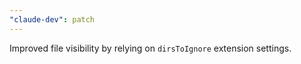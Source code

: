 ```yaml
---
"claude-dev": patch
---
```


Improved file visibility by relying on `dirsToIgnore` extension settings.

